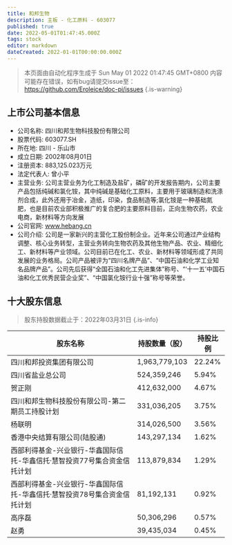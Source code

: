 ```yaml
---
title: 和邦生物
description: 主板 - 化工原料 - 603077
published: true
date: 2022-05-01T01:47:45.000Z
tags: stock
editor: markdown
dateCreated: 2022-01-01T00:00:00.000Z
---
```


> 本页面由自动化程序生成于 Sun May 01 2022 01:47:45 GMT+0800
> 内容可能存在错误，如有bug请提交issue至：https://github.com/Eroleice/doc-pi/issues
{.is-warning}

## 上市公司基本信息
- 公司名称: 四川和邦生物科技股份有限公司
- 股票代码: 603077.SH
- 所在地: 四川 - 乐山市
- 成立日期: 2002年08月01日
- 注册资本: 883,125.023万元
- 法定代表人: 曾小平
- 主营业务: 公司主营业务为化工制造及盐矿，磷矿的开发报告期内，公司主要产品包括纯碱和氯化铵，其中纯碱是基础化工原料，主要用于玻璃制造和洗涤剂合成，此外还用于冶金，造纸，印染，食品制造等;氯化铵是一种基础氮肥，也是目前农业部积极推广的复合肥的主要原料目前，正向生物农药，农业电商，新材料等方向发展
- 公司官网: www.hebang.cn
- 公司介绍: 公司是一家新兴的主营化工股份制企业。近年来公司通过产业结构调整、核心业务转型，主营业务转向生物农药及其他生物产品、农业、精细化工、新材料等产业领域。公司目前已在化工、农业、新材料等领域形成了共同发展的业务格局。公司产品被评为“四川名牌产品”、“中国石油和化学工业知名品牌产品”。公司先后获得“全国石油和化工先进集体”称号、“‘十一五’中国石油和化工优秀民营企业奖”、“中国氯化铵行业十强”称号等荣誉。


## 十大股东信息
> 股东持股数据截止于：2022年03月31日
{.is-info}

| 股东名称 | 持股数量（股） | 持股比例 |
| --- | --- | --- |
| 四川和邦投资集团有限公司 | 1,963,779,103 | 22.24% |
| 四川省盐业总公司 | 524,359,246 | 5.94% |
| 贺正刚 | 412,632,000 | 4.67% |
| 四川和邦生物科技股份有限公司-第二期员工持股计划 | 331,036,205 | 3.75% |
| 杨联明 | 314,026,500 | 3.56% |
| 香港中央结算有限公司(陆股通) | 143,297,134 | 1.62% |
| 西部利得基金-兴业银行-华鑫国际信托-华鑫信托·慧智投资77号集合资金信托计划 | 113,879,834 | 1.29% |
| 西部利得基金-兴业银行-华鑫国际信托-华鑫信托·慧智投资78号集合资金信托计划 | 81,192,131 | 0.92% |
| 高序磊 | 50,306,296 | 0.57% |
| 赵勇 | 39,435,034 | 0.45% |




